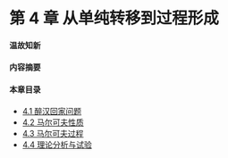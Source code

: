 
# 第 4 章 从单纯转移到过程形成

#### 温故知新

#### 内容摘要

#### 本章目录

- [4.1 醉汉回家问题](1-醉汉回家问题.md)
- [4.2 马尔可夫性质](2-马尔可夫性质.md) 	
- [4.3 马尔可夫过程](3-马尔可夫过程.md) 
- [4.4 理论分析与试验](4-理论分析与试验.md) 

